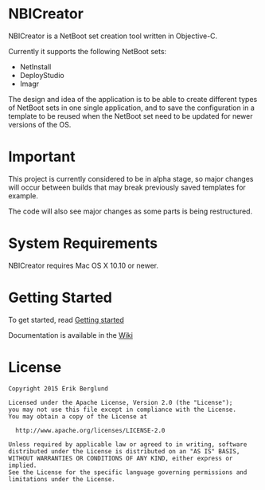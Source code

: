 # NBICreator

NBICreator is a NetBoot set creation tool written in Objective-C.

Currently it supports the following NetBoot sets:
* NetInstall
* DeployStudio
* Imagr

The design and idea of the application is to be able to create different types of NetBoot sets in one single application, and to save the configuration in a template to be reused when the NetBoot set need to be updated for newer versions of the OS.

# Important

This project is currently considered to be in alpha stage, so major changes will occur between builds that may break previously saved templates for example.

The code will also see major changes as some parts is being restructured.

# System Requirements

NBICreator requires Mac OS X 10.10 or newer.

# Getting Started

To get started, read [Getting started](https://github.com/NBICreator/NBICreator/wiki/Getting-started)

Documentation is available in the [Wiki](https://github.com/NBICreator/NBICreator/wiki)

# License
    Copyright 2015 Erik Berglund
    
    Licensed under the Apache License, Version 2.0 (the "License");
    you may not use this file except in compliance with the License.
    You may obtain a copy of the License at
    
      http://www.apache.org/licenses/LICENSE-2.0
    
    Unless required by applicable law or agreed to in writing, software
    distributed under the License is distributed on an "AS IS" BASIS,
    WITHOUT WARRANTIES OR CONDITIONS OF ANY KIND, either express or implied.
    See the License for the specific language governing permissions and
    limitations under the License.
